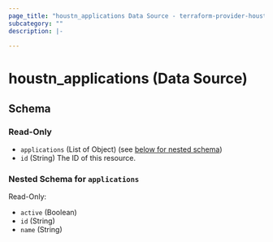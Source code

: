 ```yaml
---
page_title: "houstn_applications Data Source - terraform-provider-houstn"
subcategory: ""
description: |-
  
---
```


# houstn_applications (Data Source)

<!-- schema generated by tfplugindocs -->

## Schema

### Read-Only

- `applications` (List of Object) (see [below for nested schema](#nestedatt--applications))
- `id` (String) The ID of this resource.

<a id="nestedatt--applications"></a>

### Nested Schema for `applications`

Read-Only:

- `active` (Boolean)
- `id` (String)
- `name` (String)


